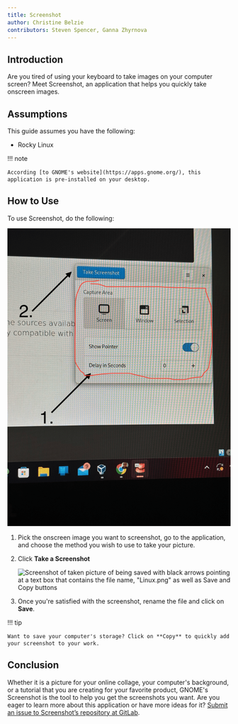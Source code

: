 ```yaml
---
title: Screenshot 
author: Christine Belzie
contributors: Steven Spencer, Ganna Zhyrnova  
---
```

## Introduction

Are you tired of using your keyboard to take images on your computer screen? Meet Screenshot, an application that helps you quickly take onscreen images.

## Assumptions

This guide assumes you have the following:

- Rocky Linux

!!! note

    According [to GNOME's website](https://apps.gnome.org/), this application is pre-installed on your desktop.

## How to Use

To use Screenshot, do the following:

![Screenshot of image being taken by the application with the options present](images/screenshot-01.png)

1. Pick the onscreen image you want to screenshot, go to the application, and choose the method you wish to use to take your picture.

2. Click **Take a Screenshot**

    ![Screenshot of taken picture of being saved with black arrows pointing at a text box that contains the file name, "Linux.png" as well as Save and Copy buttons](images/screenshot-02.png)

3. Once you're satisfied with the screenshot, rename the file and click on **Save**.

!!! tip

    Want to save your computer's storage? Click on **Copy** to quickly add your screenshot to your work.

## Conclusion

Whether it is a picture for your online collage, your computer's background, or a tutorial that you are creating for your favorite product, GNOME's Screenshot is the tool to help you get the screenshots you want. Are you eager to learn more about this application or have more ideas for it? [Submit an issue to Screenshot’s repository at GitLab](https://gitlab.gnome.org/gnumdk/screenshot/-/issues).
